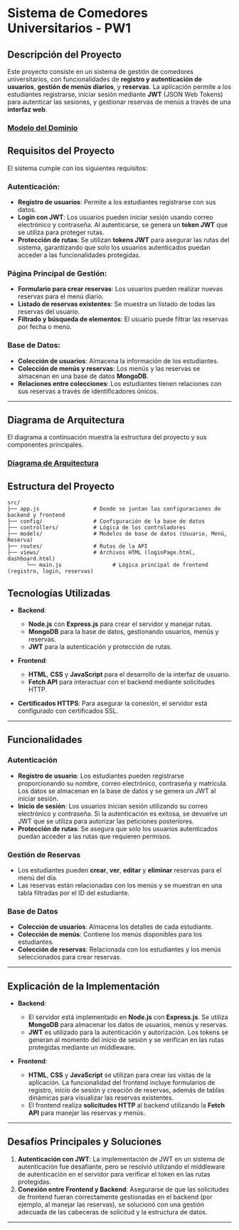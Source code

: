 # **Sistema de Comedores Universitarios - PW1**

## **Descripción del Proyecto**
Este proyecto consiste en un sistema de gestión de comedores universitarios, con funcionalidades de **registro y autenticación de usuarios**, **gestión de menús diarios**, y **reservas**. La aplicación permite a los estudiantes registrarse, iniciar sesión mediante **JWT** (JSON Web Tokens) para autenticar las sesiones, y gestionar reservas de menús a través de una **interfaz web**.
### [Modelo del Dominio](/Docs/ModeloDelDominio/modeloDelDominio.md) 

## **Requisitos del Proyecto**
El sistema cumple con los siguientes requisitos:

### **Autenticación:**
- **Registro de usuarios**: Permite a los estudiantes registrarse con sus datos.
- **Login con JWT**: Los usuarios pueden iniciar sesión usando correo electrónico y contraseña. Al autenticarse, se genera un **token JWT** que se utiliza para proteger rutas.
- **Protección de rutas**: Se utilizan **tokens JWT** para asegurar las rutas del sistema, garantizando que solo los usuarios autenticados puedan acceder a las funcionalidades protegidas.

### **Página Principal de Gestión:**
- **Formulario para crear reservas**: Los usuarios pueden realizar nuevas reservas para el menú diario.
- **Listado de reservas existentes**: Se muestra un listado de todas las reservas del usuario.
- **Filtrado y búsqueda de elementos**: El usuario puede filtrar las reservas por fecha o menú.

### **Base de Datos:**
- **Colección de usuarios**: Almacena la información de los estudiantes.
- **Colección de menús y reservas**: Los menús y las reservas se almacenan en una base de datos **MongoDB**.
- **Relaciones entre colecciones**: Los estudiantes tienen relaciones con sus reservas a través de identificadores únicos.

---

## **Diagrama de Arquitectura**
El diagrama a continuación muestra la estructura del proyecto y sus componentes principales.
 
### [Diagrama de Arquitectura](/Docs/Arquitectura/diagramaArquitectura/diagramaArquitectura.md) 


## Estructura del Proyecto
```
src/
├── app.js                 # Donde se juntan las configuraciones de backend y frontend
├── config/                # Configuración de la base de datos
├── controllers/           # Lógica de los controladores
├── models/                # Modelos de base de datos (Usuario, Menú, Reserva)
├── routes/                # Rutas de la API
├── views/                 # Archivos HTML (loginPage.html, dashboard.html)
      └── main.js                # Lógica principal de frontend (registro, login, reservas)
```
## **Tecnologías Utilizadas**
- **Backend**: 
  - **Node.js** con **Express.js** para crear el servidor y manejar rutas.
  - **MongoDB** para la base de datos, gestionando usuarios, menús y reservas.
  - **JWT** para la autenticación y protección de rutas.
  
- **Frontend**:
  - **HTML**, **CSS** y **JavaScript** para el desarrollo de la interfaz de usuario.
  - **Fetch API** para interactuar con el backend mediante solicitudes HTTP.
  
- **Certificados HTTPS**: Para asegurar la conexión, el servidor está configurado con certificados SSL.

---

## **Funcionalidades**

### **Autenticación**
- **Registro de usuario**: Los estudiantes pueden registrarse proporcionando su nombre, correo electrónico, contraseña y matrícula. Los datos se almacenan en la base de datos y se genera un JWT al iniciar sesión.
- **Inicio de sesión**: Los usuarios inician sesión utilizando su correo electrónico y contraseña. Si la autenticación es exitosa, se devuelve un JWT que se utiliza para autorizar las peticiones posteriores.
- **Protección de rutas**: Se asegura que solo los usuarios autenticados puedan acceder a las rutas que requieren permisos.

### **Gestión de Reservas**
- Los estudiantes pueden **crear**, **ver**, **editar** y **eliminar** reservas para el menú del día.
- Las reservas están relacionadas con los menús y se muestran en una tabla filtradas por el ID del estudiante.

### **Base de Datos**
- **Colección de usuarios**: Almacena los detalles de cada estudiante.
- **Colección de menús**: Contiene los menús disponibles para los estudiantes.
- **Colección de reservas**: Relacionada con los estudiantes y los menús seleccionados para crear reservas.

---

## **Explicación de la Implementación**

- **Backend**:
  - El servidor está implementado en **Node.js** con **Express.js**. Se utiliza **MongoDB** para almacenar los datos de usuarios, menús y reservas.
  - **JWT** es utilizado para la autenticación y autorización. Los tokens se generan al momento del inicio de sesión y se verifican en las rutas protegidas mediante un middleware.
  
- **Frontend**:
  - **HTML**, **CSS** y **JavaScript** se utilizan para crear las vistas de la aplicación. La funcionalidad del frontend incluye formularios de registro, inicio de sesión y creación de reservas, además de tablas dinámicas para visualizar las reservas existentes.
  - El frontend realiza **solicitudes HTTP** al backend utilizando la **Fetch API** para manejar las reservas y menús.

---

## **Desafíos Principales y Soluciones**
1. **Autenticación con JWT**: La implementación de JWT en un sistema de autenticación fue desafiante, pero se resolvió utilizando el middleware de autenticación en el servidor para verificar el token en las rutas protegidas.
2. **Conexión entre Frontend y Backend**: Asegurarse de que las solicitudes de frontend fueran correctamente gestionadas en el backend (por ejemplo, al manejar las reservas), se solucionó con una gestión adecuada de las cabeceras de solicitud y la estructura de datos.

---

